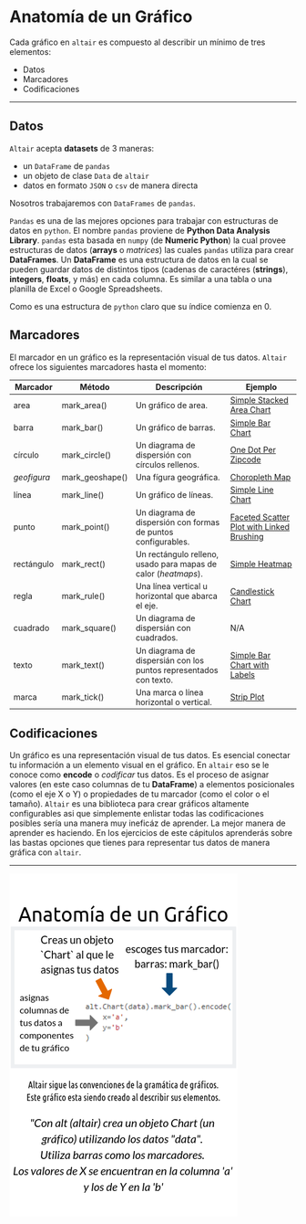 Anatomía de un Gráfico
======================


Cada gráfico en `altair` es compuesto al describir un mínimo de tres elementos:
* Datos
* Marcadores
* Codificaciones

***

## Datos
`Altair` acepta __datasets__ de 3 maneras:
* un `DataFrame` de `pandas`
* un objeto de clase `Data` de `altair`
* datos en formato `JSON` o `csv` de manera directa

Nosotros trabajaremos con `DataFrames` de `pandas`. 

`Pandas` es una de las mejores opciones para trabajar con estructuras de datos en `python`. El nombre `pandas` proviene de __Python Data Analysis Library__. `pandas` esta basada en `numpy` (de __Numeric Python__) la cual provee estructuras de datos (__arrays__ o _matrices_) las cuales `pandas` utiliza para crear __DataFrames__. Un __DataFrame__ es una estructura de datos en la cual se pueden guardar datos de distintos tipos (cadenas de caractéres (__strings__), __integers__, __floats__, y más) en cada columna. Es similar a una tabla o una planilla de Excel o Google Spreadsheets. 

Como es una estructura de `python` claro que su índice comienza en 0.

## Marcadores

El marcador en un gráfico es la representación visual de tus datos. `Altair` ofrece los siguientes marcadores hasta el momento:

| Marcador  | Método          | Descripción                                      | Ejemplo                                   |
|-----------|-----------------|--------------------------------------------------|-------------------------------------------|
| area      | mark_area()     | Un gráfico de area.                              | [Simple Stacked Area Chart](https://altair-viz.github.io/gallery/simple_stacked_area_chart.html#gallery-simple-stacked-area-chart)|
| barra     | mark_bar()      | Un gráfico de barras.                            | [Simple Bar Chart](https://altair-viz.github.io/gallery/simple_bar_chart.html#gallery-simple-bar-chart)|
| círculo   | mark_circle()   | Un diagrama de dispersión con círculos rellenos. | [One Dot Per Zipcode](https://altair-viz.github.io/gallery/one_dot_per_zipcode.html#gallery-one-dot-per-zipcode)|
|_geofigura_| mark_geoshape() | Una fígura geográfica.                           | [Choropleth Map](https://altair-viz.github.io/gallery/choropleth.html#gallery-choropleth)|
| línea     | mark_line()     | Un gráfico de líneas.                            | [Simple Line Chart](https://altair-viz.github.io/gallery/simple_line_chart.html#gallery-simple-line-chart)|
| punto     | mark_point()    | Un diagrama de dispersión con formas de puntos configurables.   | [Faceted Scatter Plot with Linked Brushing](https://altair-viz.github.io/gallery/scatter_linked_brush.html#gallery-scatter-linked-brush)|
| rectángulo| mark_rect()     | Un rectángulo relleno, usado para mapas de calor (_heatmaps_).  | [Simple Heatmap](https://altair-viz.github.io/gallery/simple_heatmap.html#gallery-simple-heatmap)|
| regla     | mark_rule()     |Una línea vertical u horizontal que abarca el eje.| [Candlestick Chart](https://altair-viz.github.io/gallery/candlestick_chart.html#gallery-candlestick-chart)|
| cuadrado  | mark_square()   | Un diagrama de dispersián con cuadrados.         | N/A                                       |
| texto     | mark_text()     | Un diagrama de dispersián con los puntos representados con texto.  | [Simple Bar Chart with Labels](https://altair-viz.github.io/gallery/bar_chart_with_labels.html#gallery-bar-chart-with-labels)|
| marca     | mark_tick()     | Una marca o línea horizontal o vertical.         | [Strip Plot](https://altair-viz.github.io/gallery/strip_plot.html#gallery-strip-plot)|


## Codificaciones

Un gráfico es una representación visual de tus datos. Es esencial conectar tu información a un elemento visual en el gráfico. En `altair` eso se le conoce como __encode__ o _codificar_ tus datos. Es el proceso de asignar valores (en este caso columnas de tu __DataFrame__) a elementos posicionales (como el eje X o Y) o propiedades de tu marcador (como el color o el tamaño). 
`Altair` es una biblioteca para crear gráficos altamente configurables asi que simplemente enlistar todas las codificaciones posibles sería una manera muy ineficáz de aprender. La mejor manera de aprender es haciendo. En los ejercicios de este cápitulos aprenderás sobre las bastas opciones que tienes para representar tus datos de manera gráfica con `altair`. 


***


![anatomia de un grafico](../images/chapter-02/anatomia-de-un-grafico.png)